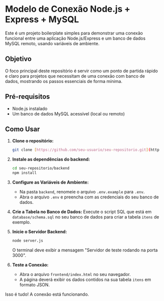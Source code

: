 # Modelo de Conexão Node.js + Express + MySQL

Este é um projeto boilerplate simples para demonstrar uma conexão funcional entre uma aplicação Node.js/Express e um banco de dados MySQL remoto, usando variáveis de ambiente.

## Objetivo

O foco principal deste repositório é servir como um ponto de partida rápido e claro para projetos que necessitam de uma conexão com banco de dados, mostrando os passos essenciais de forma mínima.

## Pré-requisitos

-   Node.js instalado
-   Um banco de dados MySQL acessível (local ou remoto)

## Como Usar

1.  **Clone o repositório:**
    ```bash
    git clone [https://github.com/seu-usuario/seu-repositorio.git](https://github.com/seu-usuario/seu-repositorio.git)
    ```

2.  **Instale as dependências do backend:**
    ```bash
    cd seu-repositorio/backend
    npm install
    ```

3.  **Configure as Variáveis de Ambiente:**
    -   Na pasta `backend`, renomeie o arquivo `.env.example` para `.env`.
    -   Abra o arquivo `.env` e preencha com as credenciais do seu banco de dados.

4.  **Crie a Tabela no Banco de Dados:**
    Execute o script SQL que está em `database/schema.sql` no seu banco de dados para criar a tabela `itens` de exemplo.

5.  **Inicie o Servidor Backend:**
    ```bash
    node server.js
    ```
    O terminal deve exibir a mensagem "Servidor de teste rodando na porta 3000".

6.  **Teste a Conexão:**
    -   Abra o arquivo `frontend/index.html` no seu navegador.
    -   A página deverá exibir os dados contidos na sua tabela `itens` em formato JSON.

Isso é tudo! A conexão está funcionando.
